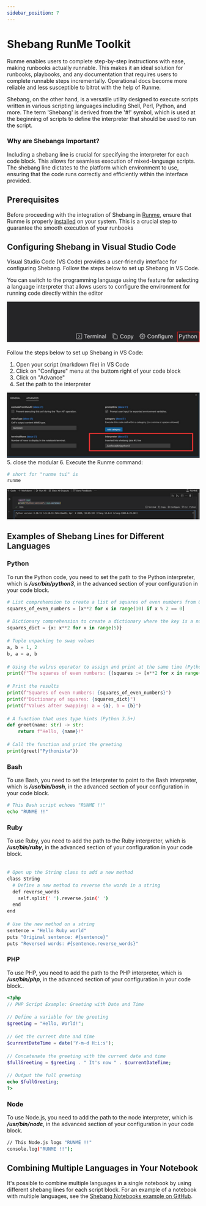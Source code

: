 ```yaml
---
sidebar_position: 7
---
```


# Shebang RunMe Toolkit

Runme enables users to complete step-by-step instructions with ease, making runbooks actually runnable. This makes it an ideal solution for runbooks, playbooks, and any documentation that requires users to complete runnable steps incrementally. Operational docs become more reliable and less susceptible to bitrot with the help of Runme.

Shebang, on the other hand, is a versatile utility designed to execute scripts written in various scripting languages including Shell, Perl, Python, and more. The term 'Shebang' is derived from the '#!' symbol, which is used at the beginning of scripts to define the interpreter that should be used to run the script.

### Why are Shebangs Important?

Including a shebang line is crucial for specifying the interpreter for each code block. This allows for seamless execution of mixed-language scripts. The shebang line dictates to the platform which environment to use, ensuring that the code runs correctly and efficiently within the interface provided.

## Prerequisites

Before proceeding with the integration of Shebang in [Runme](/install#runme-cli), ensure that Runme is properly [installed](/install#runme-cli) on your system. This is a crucial step to guarantee the smooth execution of your runbooks

## Configuring Shebang in Visual Studio Code

Visual Studio Code (VS Code) provides a user-friendly interface for configuring Shebang. Follow the steps below to set up Shebang in VS Code.

You can switch to the programming language using the feature for selecting a language interpreter that allows users to configure the environment for running code directly within the editor

![shebang-language-mood](../../static/img/shebang-language-mood.png)

Follow the steps below to set up Shebang in VS Code:

1. Open your script (markdown file) in VS Code
2. Click on "Configure" menu at the buttom right of your code block
3. Click on "Advance"
4. Set the path to the interpreter

![shebang-interpreter](../../static/img/shebang-interpreters.png)
5. close the modular
6. Execute the Runme command:

```sh
# short for "runme tui" is 
runme
```

![shebang-output](../../static/img/shebang-outputt.png)

## Examples of Shebang Lines for Different Languages

### Python

To run the Python code, you need to set the path to the Python interpreter, which is ***/usr/bin/python3***, in the advanced section of your configuration in your code block.

```python
# List comprehension to create a list of squares of even numbers from 0 to 9
squares_of_even_numbers = [x**2 for x in range(10) if x % 2 == 0]

# Dictionary comprehension to create a dictionary where the key is a number and the value is its square
squares_dict = {x: x**2 for x in range(5)}

# Tuple unpacking to swap values
a, b = 1, 2
b, a = a, b

# Using the walrus operator to assign and print at the same time (Python 3.8+)
print(f"The squares of even numbers: {(squares := [x**2 for x in range(10) if x % 2 == 0])}")

# Print the results
print(f"Squares of even numbers: {squares_of_even_numbers}")
print(f"Dictionary of squares: {squares_dict}")
print(f"Values after swapping: a = {a}, b = {b}")

# A function that uses type hints (Python 3.5+)
def greet(name: str) -> str:
    return f"Hello, {name}!"

# Call the function and print the greeting
print(greet("Pythonista"))
```

### Bash

To use Bash, you need to set the Interpreter to point to the Bash interpreter, which is ***/usr/bin/bash***, in the advanced section of your configuration in your code block.

```sh
# This Bash script echoes "RUNME !!"
echo "RUNME !!"
```

### Ruby

To use Ruby, you need to add the path to the Ruby interpreter, which is ***/usr/bin/ruby***, in the advanced section of your configuration in your code block.

```sh

# Open up the String class to add a new method
class String
  # Define a new method to reverse the words in a string
  def reverse_words
    self.split(' ').reverse.join(' ')
  end
end

# Use the new method on a string
sentence = "Hello Ruby world"
puts "Original sentence: #{sentence}"
puts "Reversed words: #{sentence.reverse_words}"
```

### PHP

To use PHP, you need to add the path to the PHP interpreter, which is ***/usr/bin/php***, in the advanced section of your configuration in your code block..

```php { interpreter=/opt/homebrew/bin/php }
<?php
// PHP Script Example: Greeting with Date and Time

// Define a variable for the greeting
$greeting = "Hello, World!";

// Get the current date and time
$currentDateTime = date('Y-m-d H:i:s');

// Concatenate the greeting with the current date and time
$fullGreeting = $greeting . " It's now " . $currentDateTime;

// Output the full greeting
echo $fullGreeting;
?>
```

### Node

To use Node.js, you need to add the path to the node interpreter, which is ***/usr/bin/node***, in the advanced section of your configuration in your code block.

```sh
// This Node.js logs "RUNME !!"
console.log("RUNME !!");
```

## Combining Multiple Languages in Your Notebook

It's possible to combine multiple languages in a single notebook by using different shebang lines for each script block. For an example of a notebook with multiple languages, see the [Shebang Notebooks example on GitHub](https://github.com/stateful/Shebang-Notebooks/blob/main/shebang-example.md).

